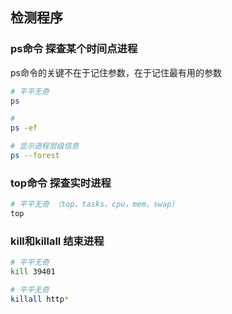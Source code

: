 ## 检测程序

### ps命令 探查某个时间点进程

ps命令的关键不在于记住参数，在于记住最有用的参数

```bash
# 平平无奇
ps

# 
ps -ef

# 显示进程层级信息
ps --forest

```

### top命令 探查实时进程

```bash
# 平平无奇 （top、tasks，cpu，mem，swap）
top


```

### kill和killall 结束进程

```bash
# 平平无奇
kill 39401

# 平平无奇
killall http*


```